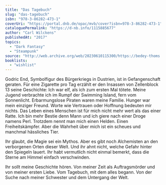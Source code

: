 ```yaml
---
title: "Das Tagebuch"
slug: "das-tagebuch"
isbn: "978-3-86282-473-1"
coverUri: "https://portal.dnb.de/opac/mvb/cover?isbn=978-3-86282-473-1"
cataloguePermalink: "https://d-nb.info/1115885677"
author: "Carl Wilckens"
publishedAt: "2017"
topics:
  - "Dark Fantasy"
  - "Steampunk"
source: "http://web.archive.org/web/20230610115300/https://bedey-thoms.de/products/dreizehn-tagebuch"
booklists: 
  - "wishlist"
---
```

Godric End, Symbolfigur des Bürgerkriegs in Dustrien, ist in Gefangenschaft 
geraten. Für eine Zigarette pro Tag erzählt er den Insassen von Zellenblock 13 
seine Geschichte: Ich war elf, als ich zum ersten Mal tötete. Meine Jugend 
verbrachte ich im Rumpf der Swimming Island, fern vom Sonnenlicht. 
Erbarmungslose Piraten waren meine Familie. Hunger war mein einziger Freund. 
Worte wie Vertrauen oder Hoffnung bedeuten mir nichts. Das Leben eines 
Menschen ist für mich nicht mehr wert als das einer Ratte. Ich bin mehr Bestie 
denn Mann und ich giere nach einer Droge namens Perl. Trotzdem nennt man mich 
einen Helden. Einen Freiheitskämpfer. Aber die Wahrheit über mich ist ein 
scheues und manchmal hässliches Tier.

Ihr glaubt, die Magie sei ein Mythos. Aber es gibt noch Alchemisten an den 
verborgenen Orten dieser Welt. Und ihr ahnt nicht, welche Gefahr hinter den 
Spiegeln lauert. Ihr habt vermutlich nicht einmal bemerkt, dass die Sterne am 
Himmel einfach verschwinden.

Ihr sollt meine Geschichte hören. Von meiner Zeit als Auftragsmörder und von 
meiner ersten Liebe. Vom Tagebuch, mit dem alles begann. Von der Suche nach 
meiner Schwester und dem Untergang der Welt.